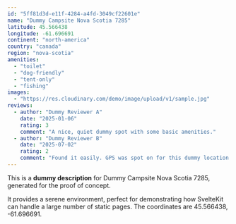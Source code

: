 ```yaml
---
id: "5ff81d3d-e11f-4284-a4fd-3049cf22601e"
name: "Dummy Campsite Nova Scotia 7285"
latitude: 45.566438
longitude: -61.696691
continent: "north-america"
country: "canada"
region: "nova-scotia"
amenities:
  - "toilet"
  - "dog-friendly"
  - "tent-only"
  - "fishing"
images:
  - "https://res.cloudinary.com/demo/image/upload/v1/sample.jpg"
reviews:
  - author: "Dummy Reviewer A"
    date: "2025-01-06"
    rating: 3
    comment: "A nice, quiet dummy spot with some basic amenities."
  - author: "Dummy Reviewer B"
    date: "2025-07-02"
    rating: 2
    comment: "Found it easily. GPS was spot on for this dummy location."
---
```


This is a **dummy description** for Dummy Campsite Nova Scotia 7285, generated for the proof of concept.

It provides a serene environment, perfect for demonstrating how SvelteKit can handle a large number of static pages. The coordinates are 45.566438, -61.696691.
